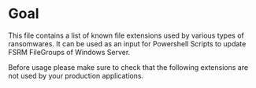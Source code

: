 # Goal

This file contains a list of known file extensions used by various types of ransomwares.
It can be used as an input for Powershell Scripts to update FSRM FileGroups of Windows Server.

Before usage please make sure to check that the following extensions are not used by your production applications.
